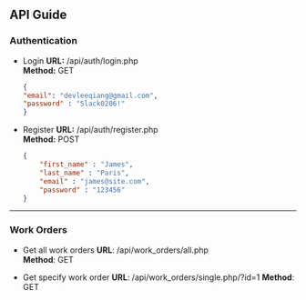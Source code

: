 ## API Guide
### Authentication
- Login
	**URL:** /api/auth/login.php  
	**Method:** GET  
	```json
    {
    "email": "devleeqiang@gmail.com",
    "password" : "Slack0206!"
    }
    ```

- Register
    **URL:** /api/auth/register.php  
    **Method:** POST  
    ```json
    {
        "first_name" : "James",
        "last_name" : "Paris",
        "email" : "james@site.com",
        "password" : "123456"
    }
    ```

------------

### Work Orders
- Get all work orders
 **URL**: /api/work_orders/all.php  
 **Method**: GET  
 
- Get specify work order
 **URL**: /api/work_orders/single.php/?id=1
 **Method**: GET
 